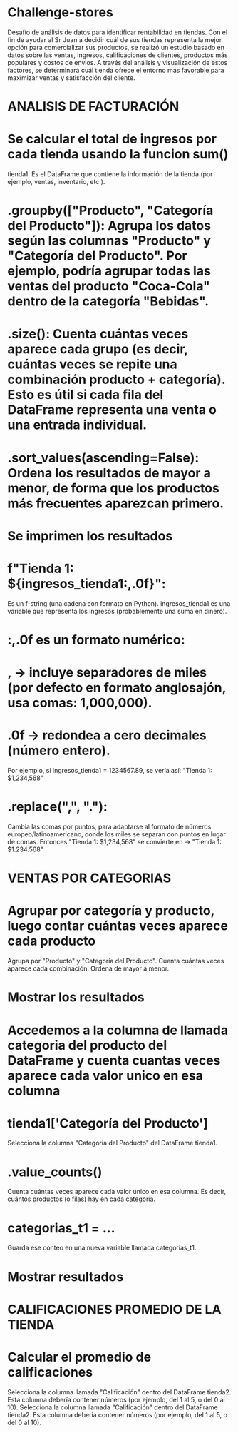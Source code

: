 # Challenge-stores
Desafío de análisis de datos para identificar rentabilidad en tiendas.
Con el fin de ayudar al Sr Juan a decidir cuál de sus tiendas representa la mejor opción para comercializar sus productos, se realizó un estudio basado en datos sobre las ventas, ingresos, calificaciones de clientes, productos más populares y costos de envios. A través del análisis y visualización de estos factores, se determinará cuál tienda ofrece el entorno más favorable para maximizar ventas y satisfacción del cliente.

# ANALISIS DE FACTURACIÓN
# Se calcular el total de ingresos por cada tienda usando la funcion sum()
tienda1: Es el DataFrame que contiene la información de la tienda (por ejemplo, ventas, inventario, etc.).
# .groupby(["Producto", "Categoría del Producto"]): Agrupa los datos según las columnas "Producto" y "Categoría del Producto". Por ejemplo, podría agrupar todas las ventas del producto "Coca-Cola" dentro de la categoría "Bebidas".
# .size(): Cuenta cuántas veces aparece cada grupo (es decir, cuántas veces se repite una combinación producto + categoría). Esto es útil si cada fila del DataFrame representa una venta o una entrada individual.
# .sort_values(ascending=False): Ordena los resultados de mayor a menor, de forma que los productos más frecuentes aparezcan primero.
# Se imprimen los resultados
# f"Tienda 1: ${ingresos_tienda1:,.0f}":
Es un f-string (una cadena con formato en Python).
ingresos_tienda1 es una variable que representa los ingresos (probablemente una suma en dinero).
# :,.0f es un formato numérico:
# , → incluye separadores de miles (por defecto en formato anglosajón, usa comas: 1,000,000).
# .0f → redondea a cero decimales (número entero).
Por ejemplo, si ingresos_tienda1 = 1234567.89, se vería así:
"Tienda 1: $1,234,568"
# .replace(",", "."):
Cambia las comas por puntos, para adaptarse al formato de números europeo/latinoamericano, donde los miles se separan con puntos en lugar de comas.
Entonces "Tienda 1: $1,234,568" se convierte en → "Tienda 1: $1.234.568"

# VENTAS POR CATEGORIAS
# Agrupar por categoría y producto, luego contar cuántas veces aparece cada producto
Agrupa por "Producto" y "Categoría del Producto".
Cuenta cuántas veces aparece cada combinación.
Ordena de mayor a menor.
# Mostrar los resultados
# Accedemos a la columna de llamada categoria del producto del DataFrame y cuenta cuantas veces aparece cada valor unico en esa columna
# tienda1['Categoría del Producto']
Selecciona la columna "Categoría del Producto" del DataFrame tienda1.
# .value_counts()
Cuenta cuántas veces aparece cada valor único en esa columna.
Es decir, cuántos productos (o filas) hay en cada categoría.
# categorias_t1 = ...
Guarda ese conteo en una nueva variable llamada categorias_t1.
# Mostrar resultados

# CALIFICACIONES PROMEDIO DE LA TIENDA
# Calcular el promedio de calificaciones
Selecciona la columna llamada "Calificación" dentro del DataFrame tienda2.
Esta columna debería contener números (por ejemplo, del 1 al 5, o del 0 al 10).
Selecciona la columna llamada "Calificación" dentro del DataFrame tienda2.
Esta columna debería contener números (por ejemplo, del 1 al 5, o del 0 al 10).

